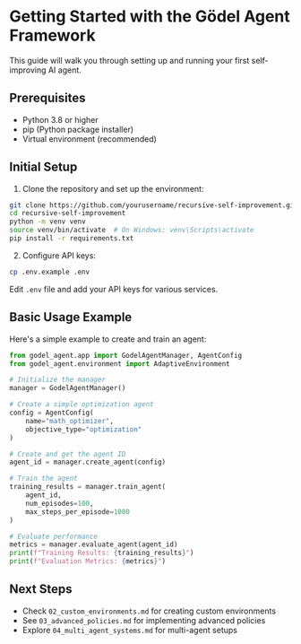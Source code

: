 # Getting Started with the Gödel Agent Framework

This guide will walk you through setting up and running your first self-improving AI agent.

## Prerequisites

- Python 3.8 or higher
- pip (Python package installer)
- Virtual environment (recommended)

## Initial Setup

1. Clone the repository and set up the environment:
```bash
git clone https://github.com/yourusername/recursive-self-improvement.git
cd recursive-self-improvement
python -m venv venv
source venv/bin/activate  # On Windows: venv\Scripts\activate
pip install -r requirements.txt
```

2. Configure API keys:
```bash
cp .env.example .env
```
Edit `.env` file and add your API keys for various services.

## Basic Usage Example

Here's a simple example to create and train an agent:

```python
from godel_agent.app import GodelAgentManager, AgentConfig
from godel_agent.environment import AdaptiveEnvironment

# Initialize the manager
manager = GodelAgentManager()

# Create a simple optimization agent
config = AgentConfig(
    name="math_optimizer",
    objective_type="optimization"
)

# Create and get the agent ID
agent_id = manager.create_agent(config)

# Train the agent
training_results = manager.train_agent(
    agent_id,
    num_episodes=100,
    max_steps_per_episode=1000
)

# Evaluate performance
metrics = manager.evaluate_agent(agent_id)
print(f"Training Results: {training_results}")
print(f"Evaluation Metrics: {metrics}")
```

## Next Steps

- Check `02_custom_environments.md` for creating custom environments
- See `03_advanced_policies.md` for implementing advanced policies
- Explore `04_multi_agent_systems.md` for multi-agent setups
